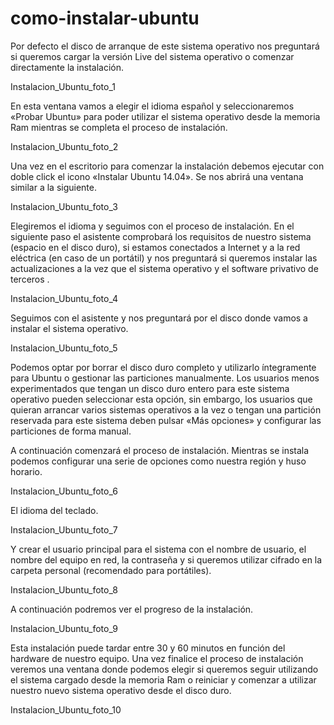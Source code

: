 # como-instalar-ubuntu

Por defecto el disco de arranque de este sistema operativo nos preguntará si queremos cargar la versión Live del sistema operativo o comenzar directamente la instalación.

Instalacion_Ubuntu_foto_1

En esta ventana vamos a elegir el idioma español y seleccionaremos «Probar Ubuntu» para poder utilizar el sistema operativo desde la memoria Ram mientras se completa el proceso de instalación.

Instalacion_Ubuntu_foto_2

Una vez en el escritorio para comenzar la instalación debemos ejecutar con doble click el icono «Instalar Ubuntu 14.04». Se nos abrirá una ventana similar a la siguiente.

Instalacion_Ubuntu_foto_3

Elegiremos el idioma y seguimos con el proceso de instalación. En el siguiente paso el asistente comprobará los requisitos de nuestro sistema (espacio en el disco duro), si estamos conectados a Internet y a la red eléctrica (en caso de un portátil) y nos preguntará si queremos instalar las actualizaciones a la vez que el sistema operativo y el software privativo de terceros .

Instalacion_Ubuntu_foto_4

Seguimos con el asistente y nos preguntará por el disco donde vamos a instalar el sistema operativo.

Instalacion_Ubuntu_foto_5

Podemos optar por borrar el disco duro completo y utilizarlo íntegramente para Ubuntu o gestionar las particiones manualmente. Los usuarios menos experimentados que tengan un disco duro entero para este sistema operativo pueden seleccionar esta opción, sin embargo, los usuarios que quieran arrancar varios sistemas operativos a la vez o tengan una partición reservada para este sistema deben pulsar «Más opciones» y configurar las particiones de forma manual.

A continuación comenzará el proceso de instalación. Mientras se instala podemos configurar una serie de opciones como nuestra región y huso horario.

Instalacion_Ubuntu_foto_6

El idioma del teclado.

Instalacion_Ubuntu_foto_7

Y crear el usuario principal para el sistema con el nombre de usuario, el nombre del equipo en red, la contraseña y si queremos utilizar cifrado en la carpeta personal (recomendado para portátiles).

Instalacion_Ubuntu_foto_8

A continuación podremos ver el progreso de la instalación.

Instalacion_Ubuntu_foto_9

Esta instalación puede tardar entre 30 y 60 minutos en función del hardware de nuestro equipo. Una vez finalice el proceso de instalación veremos una ventana donde podemos elegir si queremos seguir utilizando el sistema cargado desde la memoria Ram o reiniciar y comenzar a utilizar nuestro nuevo sistema operativo desde el disco duro.

Instalacion_Ubuntu_foto_10
